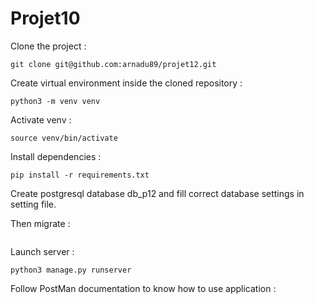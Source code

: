 # Projet10

Clone the project :
```commandline
git clone git@github.com:arnadu89/projet12.git
```

Create virtual environment inside the cloned repository :
```commandline
python3 -m venv venv
```

Activate venv :
```commandline
source venv/bin/activate
```

Install dependencies :
```commandline
pip install -r requirements.txt
```

Create postgresql database db_p12 and fill correct database settings in setting file.

Then migrate :
```commandline

```

Launch server :
```commandline
python3 manage.py runserver
```

Follow PostMan documentation to know how to use application :
